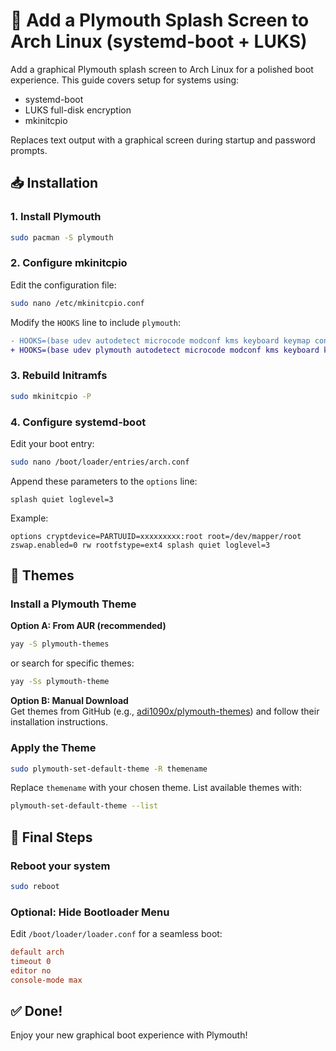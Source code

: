 #  🎨 Add a Plymouth Splash Screen to Arch Linux (systemd-boot + LUKS)

Add a graphical Plymouth splash screen to Arch Linux for a polished boot experience. This guide covers setup for systems using:

- systemd-boot
- LUKS full-disk encryption
- mkinitcpio

Replaces text output with a graphical screen during startup and password prompts.

## 📥 Installation

### 1. Install Plymouth
```bash
sudo pacman -S plymouth
```

### 2. Configure mkinitcpio
Edit the configuration file:
```bash
sudo nano /etc/mkinitcpio.conf
```

Modify the `HOOKS` line to include `plymouth`:
```diff
- HOOKS=(base udev autodetect microcode modconf kms keyboard keymap consolefont block encrypt filesystems fsck)
+ HOOKS=(base udev plymouth autodetect microcode modconf kms keyboard keymap consolefont block encrypt filesystems fsck)
```

### 3. Rebuild Initramfs
```bash
sudo mkinitcpio -P
```

### 4. Configure systemd-boot
Edit your boot entry:
```bash
sudo nano /boot/loader/entries/arch.conf
```

Append these parameters to the `options` line:
```
splash quiet loglevel=3
```

Example:
```
options cryptdevice=PARTUUID=xxxxxxxxx:root root=/dev/mapper/root zswap.enabled=0 rw rootfstype=ext4 splash quiet loglevel=3
```

## 🎨 Themes

### Install a Plymouth Theme

**Option A: From AUR (recommended)**
```bash
yay -S plymouth-themes
```
or search for specific themes:
```bash
yay -Ss plymouth-theme
```

**Option B: Manual Download**  
Get themes from GitHub (e.g., [adi1090x/plymouth-themes](https://github.com/adi1090x/plymouth-themes)) and follow their installation instructions.

### Apply the Theme
```bash
sudo plymouth-set-default-theme -R themename
```
Replace `themename` with your chosen theme. List available themes with:
```bash
plymouth-set-default-theme --list
```

## 🚀 Final Steps

### Reboot your system
```bash
sudo reboot
```

### Optional: Hide Bootloader Menu
Edit `/boot/loader/loader.conf` for a seamless boot:
```ini
default arch
timeout 0
editor no
console-mode max
```

## ✅ Done!
Enjoy your new graphical boot experience with Plymouth!
